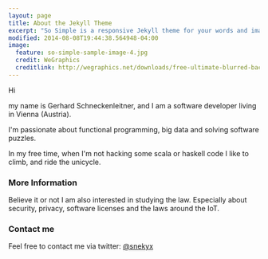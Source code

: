 ```yaml
---
layout: page
title: About the Jekyll Theme
excerpt: "So Simple is a responsive Jekyll theme for your words and images."
modified: 2014-08-08T19:44:38.564948-04:00
image:
  feature: so-simple-sample-image-4.jpg
  credit: WeGraphics
  creditlink: http://wegraphics.net/downloads/free-ultimate-blurred-background-pack/
---
```


Hi

my name is Gerhard Schneckenleitner, and I am a software developer living in Vienna (Austria).

I'm passionate about functional programming, big data and solving software puzzles.

In my free time, when I'm not hacking some scala or haskell code I like to climb, and ride the unicycle.

### More Information
Believe it or not I am also interested in studying the law. Especially about security, privacy, software licenses and the laws around the IoT.

### Contact me
Feel free to contact me via twitter:
[@snekyx](https://www.twitter.com/snekyx)
